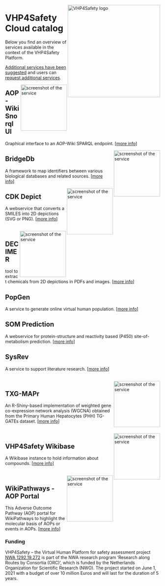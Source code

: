 <img width="300" align="right"
     alt="VHP4Safety logo" 
     src="https://vhp4safety.nl/wp-content/uploads/sites/725/2021/05/VHP-LOGO-100mm-RGB.png">

# VHP4Safety Cloud catalog

Below you find an overview of services available in the context of the VHP4Safety Platform.

[Additional services have been suggested](https://github.com/VHP4Safety/cloud/labels/service)
and users can [request additional services](https://github.com/VHP4Safety/cloud/issues/new/choose).

<img width="150" align="right"
     alt="screenshot of the service" 
     src="service/aopwiki.png">

## AOP-Wiki Snorql UI

Graphical interface to an AOP-Wiki SPARQL endpoint. [[more info](service/aopwiki.md)]


<img width="150" align="right"
     alt="screenshot of the service" 
     src="service/bridgedb.png">

## BridgeDb

A framework to map identifiers between various biological databases and related sources. [[more info](service/bridgedb.md)]


<img width="150" align="right"
     alt="screenshot of the service" 
     src="service/cdkdepict.png">

## CDK Depict

A webservice that converts a SMILES into 2D depictions (SVG or PNG). [[more info](service/cdkdepict.md)]

\
<img width="150" align="right"
     alt="screenshot of the service" 
     src="service/decimer.png">

## DECIMER

tool to extract chemicals from 2D depictions in PDFs and images. [[more info](service/decimer.md)]

## PopGen

A service to generate online virtual human population. [[more info](service/popgen.md)]

## SOM Prediction

A webservice for protein-structure and reactivity based (P450) site-of-metabolism prediction. [[more info](service/sombie.md)]

## SysRev

A service to support literature research. [[more info](service/sysrev.md)]

\
<img width="150" align="right"
     alt="screenshot of the service" 
     src="service/txg_mapr.png">

## TXG-MAPr

An R-Shiny-based implementation of weighted gene co-expression network analysis (WGCNA) obtained from the Primary Human Hepatocytes (PHH) TG-GATEs dataset. [[more info](service/txg_mapr.md)]

\
<img width="150" align="right"
     alt="screenshot of the service" 
     src="service/VHP4Safety_ChemicalCompounds.png">

## VHP4Safety Wikibase

A Wikibase instance to hold information about compounds. [[more info](service/wikibase.md)]

\
<img width="150" align="right"
     alt="screenshot of the service" 
     src="service/wikipathways_aop.png">

## WikiPathways - AOP Portal

This Adverse Outcome Pathway (AOP) portal for WikiPathways to highlight the molecular basis of AOPs or events in AOPs. [[more info](service/wikipathways_aop.md)]


### Funding

VHP4Safety – the Virtual Human Platform for safety assessment project
[NWA 1292.19.272](https://www.nwo.nl/projecten/nwa129219272) is part of the NWA
research program ‘Research along Routes by Consortia (ORC)’, which is funded by the Netherlands Organization
for Scientific Research (NWO). The project started on June 1, 2021 with a budget of over 10 million Euros
and will last for the duration of 5 years. 
